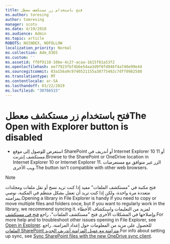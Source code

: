 ```yaml
---
title: فتح باستخدام زر مستكشف معطل
ms.author: toresing
author: tomresing
manager: scotv
ms.date: 4/19/2018
ms.audience: Admin
ms.topic: article
ROBOTS: NOINDEX, NOFOLLOW
localization_priority: Normal
ms.collection: Adm_O365
ms.custom: ''
ms.assetid: ff0f9110-10be-4c27-acaa-1615f81a53f2
ms.openlocfilehash: ee77923fbf4b6e54aa3d9f8fd046f4a740e99e44
ms.sourcegitcommit: 03a156a9c9740521155a30775492c7dff0982588
ms.translationtype: MT
ms.contentlocale: ar-SA
ms.lasthandoff: 03/22/2019
ms.locfileid: "30766515"
---
```

# <a name="the-open-with-explorer-button-is-disabled"></a><span data-ttu-id="bab13-102">فتح باستخدام زر مستكشف معطل</span><span class="sxs-lookup"><span data-stu-id="bab13-102">The Open with Explorer button is disabled</span></span>

- <span data-ttu-id="bab13-103">استعرض للوصول إلى موقع SharePoint أو أندريف في Internet Explorer 10 أو 11 مستكشف إنترنت.</span><span class="sxs-lookup"><span data-stu-id="bab13-103">Browse to the SharePoint or OneDrive location in Internet Explorer 10 or Internet Explorer 11.</span></span> <span data-ttu-id="bab13-104">الزر غير متوافق مع مستعرضات ويب الأخرى.</span><span class="sxs-lookup"><span data-stu-id="bab13-104">The button isn't compatible with other web browsers.</span></span>
    
> [!NOTE]
> <span data-ttu-id="bab13-105">فتح مكتبة في "مستكشف الملفات" مفيد إذا كنت تريد نسخ أو نقل ملفات ومجلدات متعددة مرة واحدة، ولكن إذا كنت تريد أن تعمل بشكل منتظم في المكتبة، نوصي بمزامنته.</span><span class="sxs-lookup"><span data-stu-id="bab13-105">Opening a library in File Explorer is handy if you need to copy or move multiple files and folders once, but if you want to regularly work in the library, we recommend syncing it.</span></span> <span data-ttu-id="bab13-106">لمزيد من التعليمات واستكشاف الأخطاء وإصلاحها في المشكلات الأخرى فتح "مستكشف الملفات"، راجع [فتح في مستكشف](https://go.microsoft.com/fwlink/?linkid=871665).</span><span class="sxs-lookup"><span data-stu-id="bab13-106">For more help and to troubleshoot other issues opening in File Explorer, see [Open in Explorer](https://go.microsoft.com/fwlink/?linkid=871665).</span></span> <span data-ttu-id="bab13-107">للحصول على مزيد من المعلومات حول إعداد المزامنة، راجع [الملفات SharePoint متزامنة مع عميل المزامنة أندريف الجديد](https://go.microsoft.com/fwlink/?linkid=871666).</span><span class="sxs-lookup"><span data-stu-id="bab13-107">For info about setting up sync, see [Sync SharePoint files with the new OneDrive sync client](https://go.microsoft.com/fwlink/?linkid=871666).</span></span> 
  

